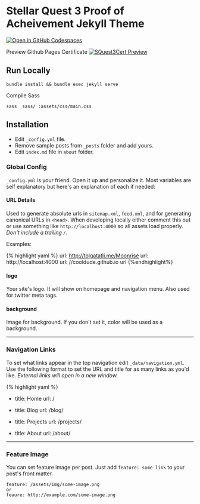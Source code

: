 # Stellar Quest 3 Proof of Acheivement Jekyll Theme

[![Open in GitHub Codespaces](https://img.shields.io/badge/Open%20in-GitHub%20Codespaces-blue?logo=github&style=flat-square)](https://github.com/codespaces/new?repo=anataliocs/Stellar-Quest-3-Jekyll)

Preview Github Pages Certificate
[![SQuest3Cert Preview](https://img.shields.io/badge/🚀%20Stellar%20Quest%203-blueviolet)](https://anataliocs.github.io/Stellar-Quest-3-Jekyll/)

## Run Locally

```
bundle install && bundle exec jekyll serve
```

Compile Sass
```
sass _sass/ :assets/css/main.css
```

## Installation
* Edit `_config.yml` file.
* Remove sample posts from `_posts` folder and add yours.
* Edit `index.md` file in `about` folder. 

### Global Config
`_config.yml` is your friend. Open it up and personalize it. Most variables are self explanatory but here's an explanation of each if needed:


#### URL Details

Used to generate absolute urls in `sitemap.xml`, `feed.xml`, and for generating canonical URLs in `<head>`. When developing locally either comment this out or use something like `http://localhost:4000` so all assets load properly. *Don't include a trailing `/`*.

Examples:

{% highlight yaml %} url: http://tolgatatli.me/Moonrise url: http://localhost:4000 url: //cooldude.github.io url {%endhighlight%}

#### logo
Your site's logo. It will show on homepage and navigation menu. Also used for twitter meta tags.

#### background
Image for background. If you don't set it, color will be used as a background.

---

### Navigation Links

To set what links appear in the top navigation edit `_data/navigation.yml`. Use the following format to set the URL and title for as many links as you'd like. *External links will open in a new window.*

{% highlight yaml %}
- title: Home
  url: /

- title: Blog
  url: /blog/

- title: Projects
  url: /projects/

- title: About
  url: /about/

---

### Feature Image

You can set feature image per post. Just add `feature: some link` to your post's front matter.

```
feature: /assets/img/some-image.png
or
feaure: http://example.com/some-image.png
```    

